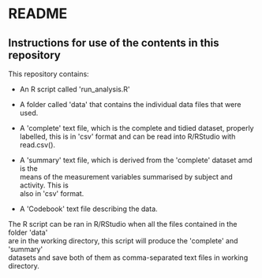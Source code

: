 # README  
  
## Instructions for use of the contents in this repository  
  
This repository contains:

* An R script called 'run_analysis.R'
  
* A folder called 'data' that contains the individual data files that were used.
  
* A 'complete' text file, which is the complete and tidied dataset, properly  
  labelled, this is in 'csv' format and can be read into R/RStudio with read.csv().
  
* A 'summary' text file, which is derived from the 'complete' dataset amd is the  
  means of the measurement variables summarised by subject and activity. This is  
  also in 'csv' format.  
  
* A 'Codebook' text file describing the data.  
  
  
The R script can be ran in R/RStudio when all the files contained in the folder 'data'  
are in the working directory, this script will produce the 'complete' and 'summary'  
datasets and save both of them as comma-separated text files in working directory.